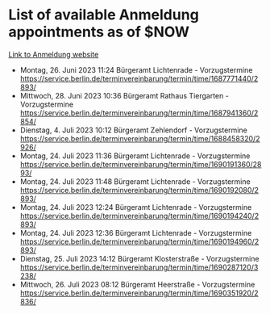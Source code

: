 # List of available Anmeldung appointments as of $NOW
[Link to Anmeldung website](https://service.berlin.de/terminvereinbarung/termin/tag.php?termin=1&anliegen[]=120686&dienstleisterlist=122210,122217,327316,122219,327312,122227,327314,122231,327346,122243,327348,122254,122252,329742,122260,329745,122262,329748,122271,327278,122273,327274,122277,327276,330436,122280,327294,122282,327290,122284,327292,122291,327270,122285,327266,122286,327264,122296,327268,150230,329760,122297,327286,122294,327284,122312,329763,122314,329775,122304,327330,122311,327334,122309,327332,317869,122281,327352,122279,329772,122283,122276,327324,122274,327326,122267,329766,122246,327318,122251,327320,122257,327322,122208,327298,122226,327300&herkunft=http%3A%2F%2Fservice.berlin.de%2Fdienstleistung%2F120686%2F)
- Montag, 26. Juni 2023 11:24 Bürgeramt Lichtenrade - Vorzugstermine https://service.berlin.de/terminvereinbarung/termin/time/1687771440/2893/
- Mittwoch, 28. Juni 2023 10:36 Bürgeramt Rathaus Tiergarten - Vorzugstermine https://service.berlin.de/terminvereinbarung/termin/time/1687941360/2854/
- Dienstag, 4. Juli 2023 10:12 Bürgeramt Zehlendorf - Vorzugstermine https://service.berlin.de/terminvereinbarung/termin/time/1688458320/2926/
- Montag, 24. Juli 2023 11:36 Bürgeramt Lichtenrade - Vorzugstermine https://service.berlin.de/terminvereinbarung/termin/time/1690191360/2893/
- Montag, 24. Juli 2023 11:48 Bürgeramt Lichtenrade - Vorzugstermine https://service.berlin.de/terminvereinbarung/termin/time/1690192080/2893/
- Montag, 24. Juli 2023 12:24 Bürgeramt Lichtenrade - Vorzugstermine https://service.berlin.de/terminvereinbarung/termin/time/1690194240/2893/
- Montag, 24. Juli 2023 12:36 Bürgeramt Lichtenrade - Vorzugstermine https://service.berlin.de/terminvereinbarung/termin/time/1690194960/2893/
- Dienstag, 25. Juli 2023 14:12 Bürgeramt Klosterstraße - Vorzugstermine https://service.berlin.de/terminvereinbarung/termin/time/1690287120/3238/
- Mittwoch, 26. Juli 2023 08:12 Bürgeramt Heerstraße - Vorzugstermine https://service.berlin.de/terminvereinbarung/termin/time/1690351920/2836/
